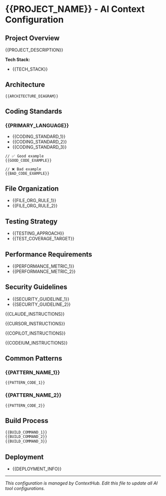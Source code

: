# {{PROJECT_NAME}} - AI Context Configuration

## Project Overview
{{PROJECT_DESCRIPTION}}

**Tech Stack:**
- {{TECH_STACK}}

## Architecture
```
{{ARCHITECTURE_DIAGRAM}}
```

## Coding Standards

### {{PRIMARY_LANGUAGE}}
- {{CODING_STANDARD_1}}
- {{CODING_STANDARD_2}}
- {{CODING_STANDARD_3}}

```{{PRIMARY_LANGUAGE_EXTENSION}}
// ✅ Good example
{{GOOD_CODE_EXAMPLE}}

// ❌ Bad example  
{{BAD_CODE_EXAMPLE}}
```

## File Organization
- {{FILE_ORG_RULE_1}}
- {{FILE_ORG_RULE_2}}

## Testing Strategy
- {{TESTING_APPROACH}}
- {{TEST_COVERAGE_TARGET}}

## Performance Requirements
- {{PERFORMANCE_METRIC_1}}
- {{PERFORMANCE_METRIC_2}}

## Security Guidelines
- {{SECURITY_GUIDELINE_1}}
- {{SECURITY_GUIDELINE_2}}

<!-- Tool-specific instructions -->

<!-- AI:CLAUDE -->
{{CLAUDE_INSTRUCTIONS}}
<!-- /AI:CLAUDE -->

<!-- AI:CURSOR -->
{{CURSOR_INSTRUCTIONS}}
<!-- /AI:CURSOR -->

<!-- AI:COPILOT -->
{{COPILOT_INSTRUCTIONS}}
<!-- /AI:COPILOT -->

<!-- AI:CODEIUM -->
{{CODEIUM_INSTRUCTIONS}}
<!-- /AI:CODEIUM -->

## Common Patterns

### {{PATTERN_NAME_1}}
```{{PRIMARY_LANGUAGE_EXTENSION}}
{{PATTERN_CODE_1}}
```

### {{PATTERN_NAME_2}}
```{{PRIMARY_LANGUAGE_EXTENSION}}
{{PATTERN_CODE_2}}
```

## Build Process
```bash
{{BUILD_COMMAND_1}}
{{BUILD_COMMAND_2}}
{{BUILD_COMMAND_3}}
```

## Deployment
- {{DEPLOYMENT_INFO}}

---

*This configuration is managed by ContextHub. Edit this file to update all AI tool configurations.*